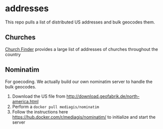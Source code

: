 # addresses
This repo pulls a list of distributed US addresses and bulk geocodes them.

## Churches
[Church Finder](https://www.churchfinder.com/churches) provides a large list of addresses of churches throughout the country

## Nominatim
For goecoding.  We actually build our own nominatim server to handle the bulk geocodes.

1. Download the US file from http://download.geofabrik.de/north-america.html
2. Perform a `docker pull mediagis/nominatim`
3. Follow the instructions here https://hub.docker.com/r/mediagis/nominatim/ to initialize and start the server
